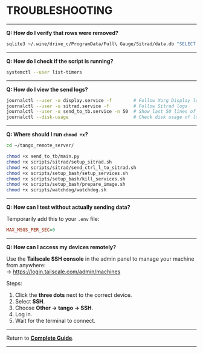 
# TROUBLESHOOTING

---

**Q: How do I verify that rows were removed?**

```bash
sqlite3 ~/.wine/drive_c/ProgramData/Full\ Gauge/Sitrad/data.db "SELECT COUNT(*) FROM tc900log;"
```

---

**Q: How do I check if the script is running?**

```bash
systemctl --user list-timers
```

---

**Q: How do I view the send logs?**

```bash
journalctl --user -u display.service -f        # Follow Xorg Display logs
journalctl --user -u sitrad.service -f         # Follow Sitrad logs
journalctl --user -u send_to_tb.service -n 50  # Show last 50 lines of telemetry sender
journalctl --disk-usage                        # Check disk usage of logs
```

---

**Q: Where should I run `chmod +x`?**

```bash
cd ~/tango_remote_server/

chmod +x send_to_tb/main.py
chmod +x scripts/sitrad/setup_sitrad.sh
chmod +x scripts/sitrad/send_ctrl_l_to_sitrad.sh
chmod +x scripts/setup_bash/setup_services.sh
chmod +x scripts/setup_bash/kill_services.sh
chmod +x scripts/setup_bash/prepare_image.sh
chmod +x scripts/watchdog/watchdog.sh
```

---

**Q: How can I test without actually sending data?**

Temporarily add this to your `.env` file:

```ini
MAX_MSGS_PER_SEC=0
```

---

**Q: How can I access my devices remotely?**

Use the **Tailscale SSH console** in the admin panel to manage your machine from anywhere:  
-> https://login.tailscale.com/admin/machines

Steps:

1. Click the **three dots** next to the correct device.
2. Select **SSH**.
3. Choose **Other → tango → SSH**.
4. Log in.
5. Wait for the terminal to connect.

---

Return to **[Complete Guide](/docs/base_guide.md)**.

---
